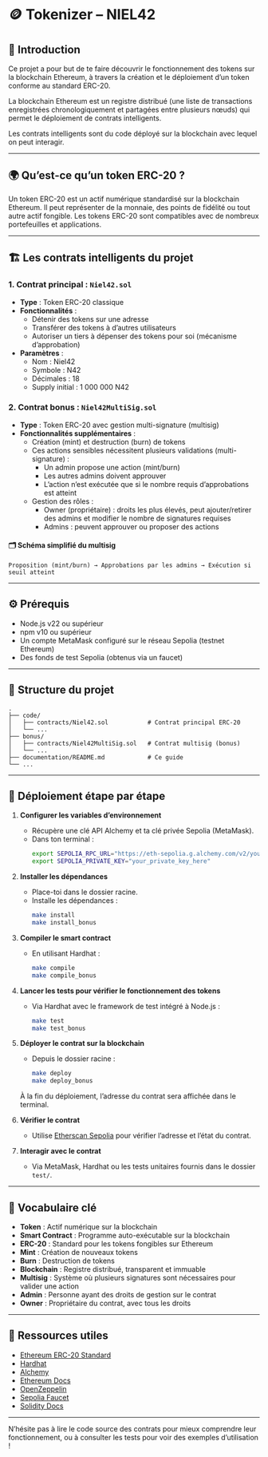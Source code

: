 # 🪙 Tokenizer – NIEL42

## 🔰 Introduction

Ce projet a pour but de te faire découvrir le fonctionnement des tokens sur la blockchain Ethereum, à travers la création et le déploiement d’un token conforme au standard ERC-20.

La blockchain Ethereum est un registre distribué (une liste de transactions enregistrées chronologiquement et partagées entre plusieurs nœuds) qui permet le déploiement de contrats intelligents.

Les contrats intelligents sont du code déployé sur la blockchain avec lequel on peut interagir.

---

## 🌍 Qu’est-ce qu’un token ERC-20 ?

Un token ERC-20 est un actif numérique standardisé sur la blockchain Ethereum. Il peut représenter de la monnaie, des points de fidélité ou tout autre actif fongible. Les tokens ERC-20 sont compatibles avec de nombreux portefeuilles et applications.

---

## 🏗️ Les contrats intelligents du projet

### 1. Contrat principal : `Niel42.sol`
- **Type** : Token ERC-20 classique
- **Fonctionnalités** :
  - Détenir des tokens sur une adresse
  - Transférer des tokens à d’autres utilisateurs
  - Autoriser un tiers à dépenser des tokens pour soi (mécanisme d’approbation)
- **Paramètres** :
  - Nom : Niel42
  - Symbole : N42
  - Décimales : 18
  - Supply initial : 1 000 000 N42

### 2. Contrat bonus : `Niel42MultiSig.sol`
- **Type** : Token ERC-20 avec gestion multi-signature (multisig)
- **Fonctionnalités supplémentaires** :
  - Création (mint) et destruction (burn) de tokens
  - Ces actions sensibles nécessitent plusieurs validations (multi-signature) :
    - Un admin propose une action (mint/burn)
    - Les autres admins doivent approuver
    - L’action n’est exécutée que si le nombre requis d’approbations est atteint
  - Gestion des rôles :
    - Owner (propriétaire) : droits les plus élevés, peut ajouter/retirer des admins et modifier le nombre de signatures requises
    - Admins : peuvent approuver ou proposer des actions

#### 🗂️ Schéma simplifié du multisig

```
Proposition (mint/burn) → Approbations par les admins → Exécution si seuil atteint
```

---

## ⚙️ Prérequis

- Node.js v22 ou supérieur
- npm v10 ou supérieur
- Un compte MetaMask configuré sur le réseau Sepolia (testnet Ethereum)
- Des fonds de test Sepolia (obtenus via un faucet)

---

## 📁 Structure du projet

```
.
├── code/
│   ├── contracts/Niel42.sol           # Contrat principal ERC-20
│   └── ...
├── bonus/
│   ├── contracts/Niel42MultiSig.sol   # Contrat multisig (bonus)
│   └── ...
├── documentation/README.md            # Ce guide
└── ...
```

---

## 🚀 Déploiement étape par étape

1. **Configurer les variables d’environnement**
   - Récupère une clé API Alchemy et ta clé privée Sepolia (MetaMask).
   - Dans ton terminal :
     ```zsh
     export SEPOLIA_RPC_URL="https://eth-sepolia.g.alchemy.com/v2/your_alchemy_api_key_here"
     export SEPOLIA_PRIVATE_KEY="your_private_key_here"
     ```

2. **Installer les dépendances**
   - Place-toi dans le dossier racine.
   - Installe les dépendances :
     ```zsh
     make install
     make install_bonus
     ```

3. **Compiler le smart contract**
    - En utilisant Hardhat :
      ```zsh
      make compile
      make compile_bonus
      ```

4. **Lancer les tests pour vérifier le fonctionnement des tokens**
     - Via Hardhat avec le framework de test intégré à Node.js :
       ```zsh
       make test
       make test_bonus
       ```

5. **Déployer le contrat sur la blockchain**
   - Depuis le dossier racine :
     ```zsh
     make deploy
     make deploy_bonus
     ```
    À la fin du déploiement, l’adresse du contrat sera affichée dans le terminal.

6. **Vérifier le contrat**
   - Utilise [Etherscan Sepolia](https://sepolia.etherscan.io/) pour vérifier l’adresse et l’état du contrat.

7. **Interagir avec le contrat**
   - Via MetaMask, Hardhat ou les tests unitaires fournis dans le dossier `test/`.

---

## 🧾 Vocabulaire clé

- **Token** : Actif numérique sur la blockchain
- **Smart Contract** : Programme auto-exécutable sur la blockchain
- **ERC-20** : Standard pour les tokens fongibles sur Ethereum
- **Mint** : Création de nouveaux tokens
- **Burn** : Destruction de tokens
- **Blockchain** : Registre distribué, transparent et immuable
- **Multisig** : Système où plusieurs signatures sont nécessaires pour valider une action
- **Admin** : Personne ayant des droits de gestion sur le contrat
- **Owner** : Propriétaire du contrat, avec tous les droits

---

## 📎 Ressources utiles

- [Ethereum ERC-20 Standard](https://eips.ethereum.org/EIPS/eip-20)
- [Hardhat](https://hardhat.org/)
- [Alchemy](https://www.alchemy.com/)
- [Ethereum Docs](https://ethereum.org/en/developers/docs/standards/tokens/erc-20/)
- [OpenZeppelin](https://docs.openzeppelin.com/contracts/5.x/erc20)
- [Sepolia Faucet](https://www.alchemy.com/faucets/ethereum-sepolia)
- [Solidity Docs](https://docs.soliditylang.org/en/v0.8.28/)

---

N’hésite pas à lire le code source des contrats pour mieux comprendre leur fonctionnement, ou à consulter les tests pour voir des exemples d’utilisation !
